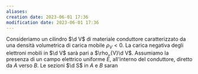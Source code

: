 ```yaml
---
aliases: 
creation date: 2023-06-01 17:36
modification date: 2023-06-01 17:36
---
```


Consideriamo un cilindro $\d V$ di materiale conduttore caratterizzato da una densità volumetrica di carica mobile $\rho_{V} < 0$. La carica negativa degli elettroni mobili in $\d V$ sarà pari a $\rho_{V}\d V$. Assumiamo la presenza di un campo elettrico uniforme $\bar{E}$, all'interno del conduttore, diretto da $A$ verso $B$. Le sezioni $\d S$ in $A$ e $B$ saran